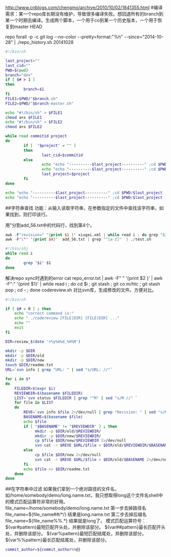 http://www.cnblogs.com/chengmo/archive/2010/10/02/1841355.html
#编译
需求：某一个repo库长期没有维护，导致很多编译失败。想回退所有的branch到某一个时期去编译。生成两个脚本，一个用于co到某一个历史版本，一个用于恢复到master HEAD

repo forall -p -c git log --no-color  --pretty=format:"%h" --since="2014-10-28" | ./repo_history.sh 20141028
```sh
#!/bin/sh

last_project=""
last_cid=""
PWD=$(pwd)
branch="dev"
if [ $# > 1 ]
then
        branch=$1
fi
FILE1=$PWD/"$branch.sh"
FILE2=$PWD/"$branch-master.sh"

echo "#!/bin/sh" > $FILE1
chmod a+x $FILE1
echo "#!/bin/sh" > $FILE2
chmod a+x $FILE2

while read commitid project
do
        if [  "$project" = "" ]
        then
                last_cid=$commitid
        else
                echo "echo "----------$last_project----------" ;cd $PWD/$last_project ; git branch $branch $last_cid^ ; git checkout $branch " >>$FILE1
                echo "echo "----------$last_project----------" ;cd $PWD/$last_project ; git branch master remotes/m/htc; git checkout master " >>$FILE2
                last_project=$project
        fi
done

echo "echo "----------$last_project----------" ;cd $PWD/$last_project ; git branch $branch $last_cid^ ; git checkout $branch " >>$FILE1
echo "echo "----------$last_project----------" ;cd $PWD/$last_project ; git branch master remotes/m/htc; git checkout master " >>$FILE2
```

##字符串查找
功能：从输入读取字符串，在参数指定的文件中查找该字符串，如果找到，则打印该行。

用"分割add_56.txt中的代码行，找到第4个。
```awk
awk -F"revision=" '{print $1 }' xiugai.xml | while read i ; do grep "$i" CL.xml; done
awk -F"\"" '{print $4}'  add_56.txt | grep "^[a-z]"  | ./test.sh
```
```sh
#!/bin/shj
while read i
do
        grep "$i" $1
done
```

解决repo sync时遇到的error
cat repo_error.txt | awk -F" " '{print $2 }' | awk -F":" '{print $1}' | while read i ; do cd $i ; git stash ; git co m/htc
; git stash pop ; cd - ; done
codereview.sh  对比svn库，生成修改的文件。方便对比。
```sh
#!/bin/sh

if [ $# = 0 ] ; then
    echo "correct command is:"
    echo " ./codereview [FILE|DIR] [FILE|DIR] ..."
    echo ""
    exit
fi

DIR=review_$(date '+%y%m%d_%H%M')

mkdir -p $DIR
mkdir -p $DIR/old
mkdir -p $DIR/new
touch $DIR/readme.txt
URL=`svn info | grep "URL: " | sed "s/URL: //"`

for i in $*
do
    FILEDIR=$(expr $i)
    REVIEWDIR=$(basename $FILEDIR)
    LIST=`svn status $FILEDIR | grep "^M" | sed "s/M //" `
    for file in $LIST
    do
        REVE=`svn info $file 2>/dev/null | grep "Revision: " | sed "s/Revision: //"`
        BASENAME=$(basename $file)
        echo $file
        if [ "$BASENAME" != "$REVIEWDIR" ] ; then
             mkdir -p $DIR/old/$REVIEWDIR/
             mkdir -p $DIR/new/$REVIEWDIR/
             cp $file $DIR/new/$REVIEWDIR 2>/dev/null
             svn cat -r $REVE $URL/$file > $DIR/old/$REVIEWDIR/$BASENAME 2>/dev/null
        else
             cp $file $DIR/new 2>/dev/null
             svn cat -r $REVE $URL/$file > $DIR/old/$BASENAME 2>/dev/null
        fi
        echo $file >> $DIR/readme.txt
    done
done
```

##在字符串中过滤
如果我们拿到一个绝对路径的文件名，如/home/somebody/demo/long.name.txt，我只想取得long这个文件名shell中的模式匹配运算符非常的好用。 file_name=/home/somebody/demo/long.name.txt 第一步去掉路径名 file_name=${file_name##/*/} 结果是long.name.txt 第二步去掉后缀名 file_name=${file_name%%.*} 结果就是long了。   模式匹配运算符号： ${var#pattern}最短匹配开头处，并删除该部分。 ${var##pattern}最长匹配开头处，并删除该部分。 ${var%pattern}最短匹配结尾处，并删除该部分。 ${var%%pattern}最长匹配结尾处，并删除该部分。
```sh
commit_author=${commit_author%%@}
```



